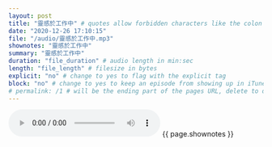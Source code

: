 ```yaml
---
layout: post
title: "靈感於工作中" # quotes allow forbidden characters like the colon
date: "2020-12-26 17:10:15"
file: "/audio/靈感於工作中.mp3"
shownotes: "靈感於工作中"
summary: "靈感於工作中"
duration: "file_duration" # audio length in min:sec
length: "file_length" # filesize in bytes
explicit: "no" # change to yes to flag with the explicit tag
block: "no" # change to yes to keep an episode from showing up in iTunes
# permalink: /1 # will be the ending part of the pages URL, delete to default to the title
---
```


<audio controls>
<source src="{{site.url}}{{site.baseurl}}{{ page.file }}" type="audio/x-mp3">
Your browser does not support the audio element.
</audio>
{{ page.shownotes }}
